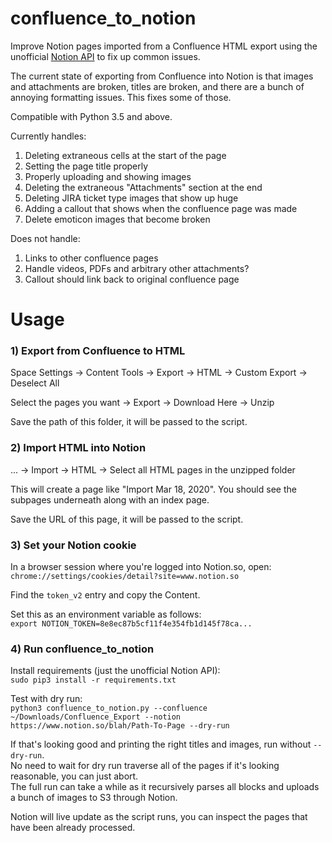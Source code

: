 # confluence_to_notion
Improve Notion pages imported from a Confluence HTML export using the unofficial [Notion API](https://github.com/jamalex/notion-py) to fix up common issues.

The current state of exporting from Confluence into Notion is that images
and attachments are broken, titles are broken, and there are a bunch of
annoying formatting issues. This fixes some of those.

Compatible with Python 3.5 and above.

Currently handles:  
1) Deleting extraneous cells at the start of the page  
2) Setting the page title properly  
3) Properly uploading and showing images  
4) Deleting the extraneous "Attachments" section at the end 
5) Deleting JIRA ticket type images that show up huge
6) Adding a callout that shows when the confluence page was made 
7) Delete emoticon images that become broken

Does not handle: 
1) Links to other confluence pages
2) Handle videos, PDFs and arbitrary other attachments?
3) Callout should link back to original confluence page

# Usage

### 1) Export from Confluence to HTML

Space Settings -> Content Tools -> Export -> HTML -> Custom Export -> Deselect All

Select the pages you want -> Export -> Download Here -> Unzip

Save the path of this folder, it will be passed to the script.

### 2) Import HTML into Notion

... -> Import -> HTML -> Select all HTML pages in the unzipped folder

This will create a page like "Import Mar 18, 2020". You should see the subpages underneath
along with an index page.

Save the URL of this page, it will be passed to the script.

### 3) Set your Notion cookie

In a browser session where you're logged into Notion.so, open:  
`chrome://settings/cookies/detail?site=www.notion.so`

Find the `token_v2` entry and copy the Content.

Set this as an environment variable as follows:  
`export NOTION_TOKEN=8e8ec87b5cf11f4e354fb1d145f78ca...`

### 4) Run confluence_to_notion

Install requirements (just the unofficial Notion API):  
`sudo pip3 install -r requirements.txt`

Test with dry run:  
`python3 confluence_to_notion.py --confluence ~/Downloads/Confluence_Export --notion https://www.notion.so/blah/Path-To-Page --dry-run`

If that's looking good and printing the right titles and images, run without `--dry-run`.  
No need to wait for dry run traverse all of the pages if it's looking reasonable, you can just abort.  
The full run can take a while as it recursively parses all blocks and uploads a bunch of images to S3 through Notion.

Notion will live update as the script runs, you can inspect the pages that have been already processed.
